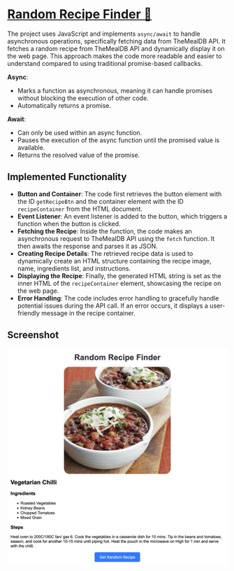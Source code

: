 # [Random Recipe Finder 🔗](https://revou-fsse-5.github.io/module-3-sutoro/)

The project uses JavaScript and implements `async/await` to handle asynchronous operations, specifically fetching data from TheMealDB API. It fetches a random recipe from TheMealDB API and dynamically display it on the web page. This approach makes the code more readable and easier to understand compared to using traditional promise-based callbacks.

**Async**:
- Marks a function as asynchronous, meaning it can handle promises without blocking the execution of other code.
- Automatically returns a promise.

**Await**:
- Can only be used within an async function.
- Pauses the execution of the async function until the promised value is available.
- Returns the resolved value of the promise.

## Implemented Functionality
- **Button and Container**: The code first retrieves the button element with the ID `getRecipeBtn` and the container element with the ID `recipeContainer` from the HTML document.
- **Event Listener**: An event listener is added to the button, which triggers a function when the button is clicked.
- **Fetching the Recipe**: Inside the function, the code makes an asynchronous request to TheMealDB API using the `fetch` function. It then awaits the response and parses it as JSON.
- **Creating Recipe Details**: The retrieved recipe data is used to dynamically create an HTML structure containing the recipe image, name, ingredients list, and instructions.
- **Displaying the Recipe**: Finally, the generated HTML string is set as the inner HTML of the `recipeContainer` element, showcasing the recipe on the web page.
- **Error Handling**: The code includes error handling to gracefully handle potential issues during the API call. If an error occurs, it displays a user-friendly message in the recipe container.
## Screenshot
![screenshot](screenshot.png)


